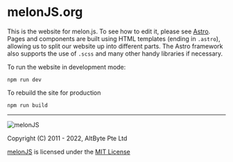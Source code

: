 melonJS.org
=======
This is the website for melon.js. To see how to edit it, please see [Astro](https://astro.build). Pages and components are built using HTML templates (ending in `.astro`), allowing us to split our website up into different parts. The Astro framework also supports the use of `.scss` and many other handy libraries if necessary.

To run the website in development mode:
```
npm run dev
```

To rebuild the site for production
```
npm run build
```


-------------------------------------------------------------------------------
![melonJS](http://melonjs.org/media/alex4-github.png)

Copyright (C) 2011 - 2022, AltByte Pte Ltd

[melonJS](http://melonjs.org/) is licensed under the [MIT License](http://www.opensource.org/licenses/mit-license.php)
